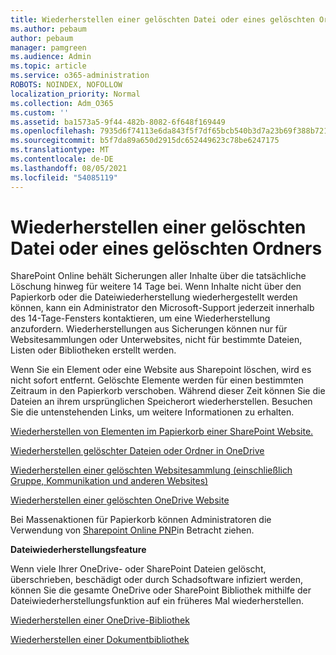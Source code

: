 ```yaml
---
title: Wiederherstellen einer gelöschten Datei oder eines gelöschten Ordners
ms.author: pebaum
author: pebaum
manager: pamgreen
ms.audience: Admin
ms.topic: article
ms.service: o365-administration
ROBOTS: NOINDEX, NOFOLLOW
localization_priority: Normal
ms.collection: Adm_O365
ms.custom: ''
ms.assetid: ba1573a5-9f44-482b-8082-6f648f169449
ms.openlocfilehash: 7935d6f74113e6da843f5f7df65bcb540b3d7a23b69f388b721fd778f4ff7a0f
ms.sourcegitcommit: b5f7da89a650d2915dc652449623c78be6247175
ms.translationtype: MT
ms.contentlocale: de-DE
ms.lasthandoff: 08/05/2021
ms.locfileid: "54085119"
---
```

# <a name="restore-a-deleted-file-or-folder"></a>Wiederherstellen einer gelöschten Datei oder eines gelöschten Ordners

SharePoint Online behält Sicherungen aller Inhalte über die tatsächliche Löschung hinweg für weitere 14 Tage bei. Wenn Inhalte nicht über den Papierkorb oder die Dateiwiederherstellung wiederhergestellt werden können, kann ein Administrator den Microsoft-Support jederzeit innerhalb des 14-Tage-Fensters kontaktieren, um eine Wiederherstellung anzufordern. Wiederherstellungen aus Sicherungen können nur für Websitesammlungen oder Unterwebsites, nicht für bestimmte Dateien, Listen oder Bibliotheken erstellt werden.

Wenn Sie ein Element oder eine Website aus Sharepoint löschen, wird es nicht sofort entfernt. Gelöschte Elemente werden für einen bestimmten Zeitraum in den Papierkorb verschoben. Während dieser Zeit können Sie die Dateien an ihrem ursprünglichen Speicherort wiederherstellen. Besuchen Sie die untenstehenden Links, um weitere Informationen zu erhalten.

[Wiederherstellen von Elementen im Papierkorb einer SharePoint Website.](https://support.microsoft.com/office/restore-items-in-the-recycle-bin-that-were-deleted-from-sharepoint-or-teams-6df466b6-55f2-4898-8d6e-c0dff851a0be)

[Wiederherstellen gelöschter Dateien oder Ordner in OneDrive](https://support.office.com/article/Restore-deleted-files-or-folders-in-OneDrive-949ada80-0026-4db3-a953-c99083e6a84f)

[Wiederherstellen einer gelöschten Websitesammlung (einschließlich Gruppe, Kommunikation und anderen Websites)](https://docs.microsoft.com/sharepoint/restore-deleted-site-collection)

[Wiederherstellen einer gelöschten OneDrive Website](https://docs.microsoft.com/onedrive/restore-deleted-onedrive)

Bei Massenaktionen für Papierkorb können Administratoren die Verwendung von [Sharepoint Online PNP](https://docs.microsoft.com/powershell/sharepoint/sharepoint-pnp/sharepoint-pnp-cmdlets?view=sharepoint-ps)in Betracht ziehen.

**Dateiwiederherstellungsfeature**

Wenn viele Ihrer OneDrive- oder SharePoint Dateien gelöscht, überschrieben, beschädigt oder durch Schadsoftware infiziert werden, können Sie die gesamte OneDrive oder SharePoint Bibliothek mithilfe der Dateiwiederherstellungsfunktion auf ein früheres Mal wiederherstellen.

[Wiederherstellen einer OneDrive-Bibliothek](https://support.office.com/article/restore-your-onedrive-fa231298-759d-41cf-bcd0-25ac53eb8a15)

[Wiederherstellen einer Dokumentbibliothek](https://support.office.com/article/restore-a-document-library-317791c3-8bd0-4dfd-8254-3ca90883d39a)

